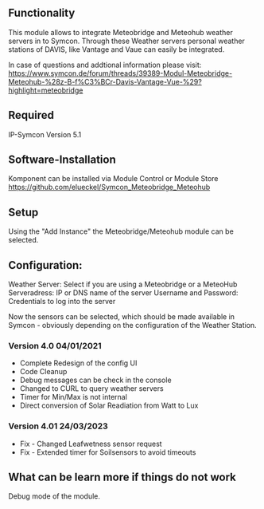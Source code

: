 ## Functionality

This module allows to integrate Meteobridge and Meteohub weather servers in to Symcon. Through these Weather servers personal weather stations of DAVIS, like Vantage and Vaue can easily be integrated. 

In case of questions and addtional information please visit: https://www.symcon.de/forum/threads/39389-Modul-Meteobridge-Meteohub-%28z-B-f%C3%BCr-Davis-Vantage-Vue-%29?highlight=meteobridge

## Required

IP-Symcon Version 5.1

## Software-Installation

Komponent can be installed via Module Control or Module Store
https://github.com/elueckel/Symcon_Meteobridge_Meteohub

## Setup
Using the "Add Instance" the Meteobridge/Meteohub module can be selected.

## Configuration:

Weather Server: Select if you are using a Meteobridge or a MeteoHub
Serveradress: IP or DNS name of the server
Username and Password: Credentials to log into the server

Now the sensors can be selected, which should be made available in Symcon - obviously depending on the configuration of the Weather Station.


### Version 4.0 04/01/2021
* Complete Redesign of the config UI
* Code Cleanup
* Debug messages can be check in the console
* Changed to CURL to query weather servers 
* Timer for Min/Max is not internal 
* Direct conversion of Solar Readiation from Watt to Lux

### Version 4.01 24/03/2023
* Fix - Changed Leafwetness sensor request
* Fix - Extended timer for Soilsensors to avoid timeouts

## What can be learn more if things do not work
Debug mode of the module. 

